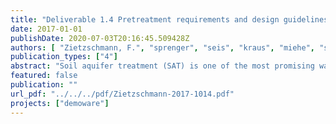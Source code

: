 ```yaml
---
title: "Deliverable 1.4 Pretreatment requirements and design guidelines for SAT technologies - DEMOWARE"
date: 2017-01-01
publishDate: 2020-07-03T20:16:45.509428Z
authors: [ "Zietzschmann, F.", "sprenger", "seis", "kraus", "miehe", "schwarzmueller", "Vilanova, E.", "Bayer, M.", "Lakretz, A.", "Cikurel, H.", "Gelman, E.", "David, I." ]
publication_types: ["4"]
abstract: "Soil aquifer treatment (SAT) is one of the most promising water reclamation and storage techniques in water reuse. This document summarizes the experiences gained in two full scale sites (Shafdan and El Port de la Selva) focused on overcoming the barriers associated with this low-cost technology."
featured: false
publication: ""
url_pdf: "../../../pdf/Zietzschmann-2017-1014.pdf"
projects: ["demoware"]
---
```


